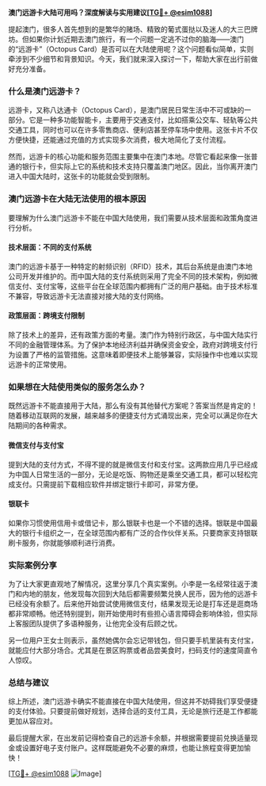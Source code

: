 **澳门远游卡大陆可用吗？深度解读与实用建议[[TG💪+ @esim1088](https://t.me/s/esim1088)]**

提起澳门，很多人首先想到的是繁华的赌场、精致的葡式蛋挞以及迷人的大三巴牌坊。但如果你计划近期去澳门旅行，有一个问题一定逃不过你的脑海——澳门的“远游卡”（Octopus Card）是否可以在大陆使用呢？这个问题看似简单，实则牵涉到不少细节和背景知识。今天，我们就来深入探讨一下，帮助大家在出行前做好充分准备。

### 什么是澳门远游卡？

远游卡，又称八达通卡（Octopus Card），是澳门居民日常生活中不可或缺的一部分。它是一种多功能智能卡，主要用于交通支付，比如搭乘公交车、轻轨等公共交通工具，同时也可以在许多零售商店、便利店甚至停车场中使用。这张卡片不仅方便快捷，还能通过充值的方式实现多次消费，极大地简化了支付流程。

然而，远游卡的核心功能和服务范围主要集中在澳门本地。尽管它看起来像一张普通的银行卡，但实际上它的系统和技术支持只覆盖澳门地区。因此，当你离开澳门进入中国大陆时，这张卡的功能就会受到限制。

### 澳门远游卡在大陆无法使用的根本原因

要理解为什么澳门远游卡不能在中国大陆使用，我们需要从技术层面和政策角度进行分析。

#### 技术层面：不同的支付系统

澳门的远游卡基于一种特定的射频识别（RFID）技术，其后台系统是由澳门本地公司开发并维护的。而中国大陆的支付系统则采用了完全不同的技术架构，例如微信支付、支付宝等，这些平台在全球范围内都拥有广泛的用户基础。由于技术标准不兼容，导致远游卡无法直接对接大陆的支付网络。

#### 政策层面：跨境支付限制

除了技术上的差异，还有政策方面的考量。澳门作为特别行政区，与中国大陆实行不同的金融管理体系。为了保护本地经济利益并确保资金安全，政府对跨境支付行为设置了严格的监管措施。这意味着即便技术上能够兼容，实际操作中也难以实现远游卡的正常使用。

### 如果想在大陆使用类似的服务怎么办？

既然远游卡不能直接用于大陆，那么有没有其他替代方案呢？答案当然是肯定的！随着移动互联网的发展，越来越多的便捷支付方式涌现出来，完全可以满足你在大陆期间的各种需求。

#### 微信支付与支付宝

提到大陆的支付方式，不得不提的就是微信支付和支付宝。这两款应用几乎已经成为中国人日常生活的一部分，无论是吃饭、购物还是乘坐交通工具，都可以轻松完成支付。只需提前下载相应软件并绑定银行卡即可，非常方便。

#### 银联卡

如果你习惯使用信用卡或借记卡，那么银联卡也是一个不错的选择。银联是中国最大的银行卡组织之一，在全球范围内都有广泛的合作伙伴关系。只要商家支持银联刷卡服务，你就能够顺利进行消费。

### 实际案例分享

为了让大家更直观地了解情况，这里分享几个真实案例。小李是一名经常往返于澳门和内地的朋友，他发现每次回到大陆后都需要频繁兑换人民币，因为他的远游卡已经没有余额了。后来他开始尝试使用微信支付，结果发现无论是打车还是逛商场都非常顺畅。他还特别提到，刚开始使用时有些担心语言障碍会影响体验，但实际上客服团队提供了多语种服务，让他完全没有后顾之忧。

另一位用户王女士则表示，虽然她偶尔会忘记带钱包，但只要手机里装有支付宝，就能应付大部分场合。尤其是在景区购票或者品尝美食时，扫码支付的速度简直令人惊叹。

### 总结与建议

综上所述，澳门远游卡确实不能直接在中国大陆使用，但这并不妨碍我们享受便捷的支付体验。只要提前做好规划，选择合适的支付工具，无论是旅行还是工作都能更加从容应对。

最后提醒大家，在出发前记得检查自己的远游卡余额，并根据需要提前兑换适量现金或设置好电子支付账户。这样既能避免不必要的麻烦，也能让旅程变得更加愉快！

[[TG💪+ @esim1088](https://t.me/s/esim1088) ![Image](https://i.postimg.cc/4NQfJmqS/Snipaste-2025-05-13-00-14-12.png)]